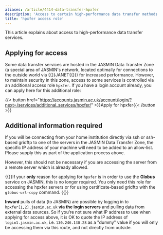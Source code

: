 ```yaml
---
aliases: /article/4414-data-transfer-hpxfer
description: 'Access to certain high-performance data transfer methods'
title: 'hpxfer access role'
---
```


This article explains about access to high-performance data transfer services.

## Applying for access

Some data transfer services are hosted in the JASMIN Data Transfer Zone (a special area of JASMIN's network, located optimally for connections to the outside world via {{<link href="https://www.jisc.ac.uk/janet" cue="true">}}JANET{{</link>}}) for increased performance. However, to
maintain security in this zone, access to some services is controlled via an additional access
role `hpxfer`. If you have a login account already, you can apply here for
this additional role:

{{< button href="https://accounts.jasmin.ac.uk/account/login/?next=/services/additional_services/hpxfer/" >}}Apply for hpxfer{{< /button >}}

## Additional information required

If you will be connecting from your home institution directly via ssh or ssh-
based gridftp to one of the servers in the JASMIN Data Transfer Zone, the
specific IP address of your machine will need to be added to an allow-list.
Please supply this as part of the application process above.

However, this should not be necessary if you are accessing the server from a
remote server which is already allowed.

{{<alert type="info">}}If your **only** reason for applying for `hpxfer` is in order to use the **Globus** service on JASMIN, this is no longer required. You only need this role for accessing the hpxfer servers or for using certificate-based gridftp with the `globus-url-copy` command.
{{</alert>}}

**Inward** pulls of data (to JASMIN) are possible by logging in to
`hpxfer[1,2].jasmin.ac.uk` **via the login servers** and pulling data from
external data sources. So if you're not sure what IP address to use when
applying for access above, it is OK to quote the IP address of
`login1.jasmin.ac.uk`, i.e. `130.246.130.28` as a "dummy" value if you will
only be accessing them via this route, and not directly from outside.

